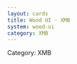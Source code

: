 ```yaml
---
layout: cards
title: Wood UI - XMB
system: wood-ui
category: XMB
---
```

<div class="alert alert-secondary mb-4"><span class="i18n innerHTML-category">Category: </span><span class="i18n innerHTML-cat-XMB">XMB</span></div>
